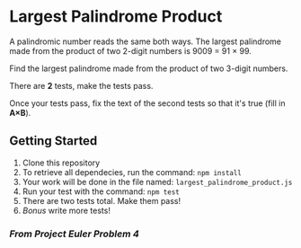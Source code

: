 Largest Palindrome Product
===========
A palindromic number reads the same both ways. The largest palindrome made from the product of two 2-digit numbers is 9009 = 91 × 99.

Find the largest palindrome made from the product of two 3-digit numbers.

There are **2** tests, make the tests pass.

Once your tests pass, fix the text of the second tests so that it's true (fill in **A×B**).

## Getting Started
1. Clone this repository
2. To retrieve all dependecies, run the command: `npm install`
3. Your work will be done in the file named: `largest_palindrome_product.js`
4. Run your test with the command: `npm test`
5. There are two tests total. Make them pass!
6. *Bonus* write more tests!

### _From Project Euler Problem 4_